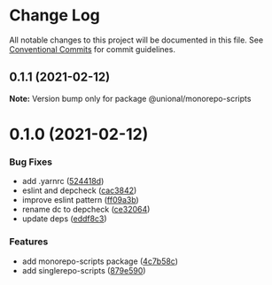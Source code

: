 # Change Log

All notable changes to this project will be documented in this file.
See [Conventional Commits](https://conventionalcommits.org) for commit guidelines.

## 0.1.1 (2021-02-12)

**Note:** Version bump only for package @unional/monorepo-scripts





# 0.1.0 (2021-02-12)


### Bug Fixes

* add .yarnrc ([524418d](https://github.com/unional/create/commit/524418d3eecafa25858c285ec3236434e1c8f0de))
* eslint and depcheck ([cac3842](https://github.com/unional/create/commit/cac38423520cbc43d485ebedba10e6d611cb6d4a))
* improve eslint pattern ([ff09a3b](https://github.com/unional/create/commit/ff09a3bf317bf437667f1e540b1ede82e88153b5))
* rename dc to depcheck ([ce32064](https://github.com/unional/create/commit/ce32064cd37afc38f88905fea0a02dd9ec1e61f6))
* update deps ([eddf8c3](https://github.com/unional/create/commit/eddf8c32bf798ab900e01fa727710b6693804e74))


### Features

* add monorepo-scripts package ([4c7b58c](https://github.com/unional/create/commit/4c7b58c8e0b31ad63d09fbee865941c6c4233492))
* add singlerepo-scripts ([879e590](https://github.com/unional/create/commit/879e59011a009fcb62cce5297d602ff11e4717c9))
